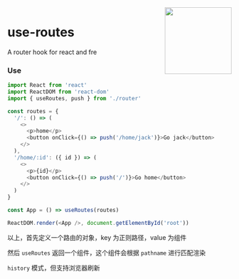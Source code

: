 <img align="right" height="150" src="https://ws1.sinaimg.cn/large/0065Zy9egy1g189q52z05j30dw0dwwgo.jpg" />

# use-routes

A router hook for react and fre

### Use

```javascript
import React from 'react'
import ReactDOM from 'react-dom'
import { useRoutes, push } from './router'

const routes = {
  '/': () => (
    <>
      <p>home</p>
      <button onClick={() => push('/home/jack')}>Go jack</button>
    </>
  ),
  '/home/:id': ({ id }) => (
    <>
      <p>{id}</p>
      <button onClick={() => push('/')}>Go home</button>
    </>
  )
}

const App = () => useRoutes(routes)

ReactDOM.render(<App />, document.getElementById('root'))
```
以上，首先定义一个路由的对象，key 为正则路径，value 为组件

然后 `useRoutes` 返回一个组件，这个组件会根据 `pathname` 进行匹配渲染

`history` 模式，但支持浏览器刷新